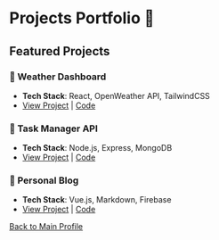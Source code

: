 # Projects Portfolio 🚀

## Featured Projects

### 🌟 Weather Dashboard
- **Tech Stack**: React, OpenWeather API, TailwindCSS
- [View Project](#) | [Code](#)

### 🌟 Task Manager API
- **Tech Stack**: Node.js, Express, MongoDB
- [View Project](#) | [Code](#)

### 🌟 Personal Blog
- **Tech Stack**: Vue.js, Markdown, Firebase
- [View Project](#) | [Code](#)

[Back to Main Profile](../README.md)

